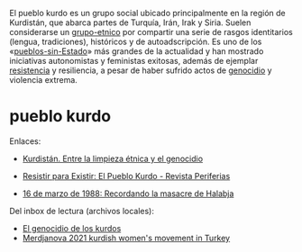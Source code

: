 El pueblo kurdo es un grupo social ubicado principalmente en la región de Kurdistán, que abarca partes de Turquía, Irán, Irak y Siria. Suelen considerarse un [grupo-etnico](grupo-etnico.md) por compartir una serie de rasgos identitarios (lengua, tradiciones), históricos y de autoadscripción. Es uno de los «[pueblos-sin-Estado](pueblos-sin-Estado.md)» más grandes de la actualidad y han mostrado iniciativas autonomistas y feministas exitosas, además de ejemplar [resistencia](resistencia.md) y resiliencia, a pesar de haber sufrido actos de [genocidio](genocidio.md) y violencia extrema.

# pueblo kurdo

Enlaces:

* [Kurdistán. Entre la limpieza étnica y el genocidio](https://www.cepc.gob.es/sites/default/files/2022-06/26719manuelmartorellperezhyp10.pdf)
* [Resistir para Existir: El Pueblo Kurdo - Revista Periferias](https://revistaperiferias.org/es/materia/resistir-para-existir-el-pueblo-kurdo/)

* [16 de marzo de 1988: Recordando la masacre de Halabja](https://anfespanol.com/kurdistan/16-de-marzo-de-1988-recordando-la-masacre-de-halabja-34391)

Del inbox de lectura (archivos locales):

* [El genocidio de los kurdos](file:///home/sabhz/archivo/inbox-librero/js1999genocidioDeLosKurdos.pdf)
* [Merdjanova 2021 kurdish women's movement in Turkey](file:///home/sabhz/archivo/inbox-librero/merdjanova2021.pdf)
